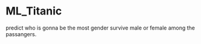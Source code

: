 # ML_Titanic
predict who is gonna be the most gender survive male or female among the passangers.  
